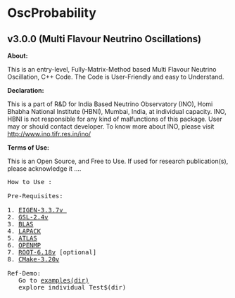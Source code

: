 # OscProbability
## v3.0.0 (Multi Flavour Neutrino Oscillations)

**About:**

  This is an entry-level, Fully-Matrix-Method based Multi Flavour Neutrino Oscillation, C++ Code.
  The Code is User-Friendly and easy to Understand.

**Declaration:**

  This is a part of R&D for India Based Neutrino Observatory (INO), Homi Bhabha National Institute (HBNI), Mumbai, India, at individual capacity.
  INO, HBNI is not responsible for any kind of malfunctions of this package. User may or should contact developer.
  To know more about INO, please visit http://www.ino.tifr.res.in/ino/

**Terms of Use:**

  This is an Open Source, and Free to Use.
  If used for research publication(s), please acknowledge it ....

<pre>
How to Use :

Pre-Requisites:

1. <A href="https://eigen.tuxfamily.org/index.php?title=Main_Page">EIGEN-3.3.7v </A>
2. <A href="https://www.gnu.org/software/gsl/">GSL-2.4v</A>
3. <A href="http://www.netlib.org/blas/">BLAS</A>
4. <A href="http://www.netlib.org/lapack/">LAPACK</A>
5. <A href="https://www.netlib.org/atlas/">ATLAS</A>
6. <A href="https://www.openmp.org/">OPENMP</A>
7. <A href="https://root.cern/">ROOT-6.18v</A> [optional]
8. <A href="https://cmake.org/">CMake-3.20v</A>

Ref-Demo:
   Go to <A href="https://github.com/sadashiv-sahoo/OscProbability/tree/master/examples">examples(dir)</A>
   explore individual Test$(dir)





